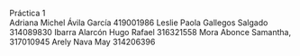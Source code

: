 Práctica 1  
Adriana Michel Ávila García 419001986
Leslie Paola Gallegos Salgado 314089830
Ibarra Alarcón Hugo Rafael 316321558
Mora Abonce Samantha, 317010945
Arely Nava May 314206396

